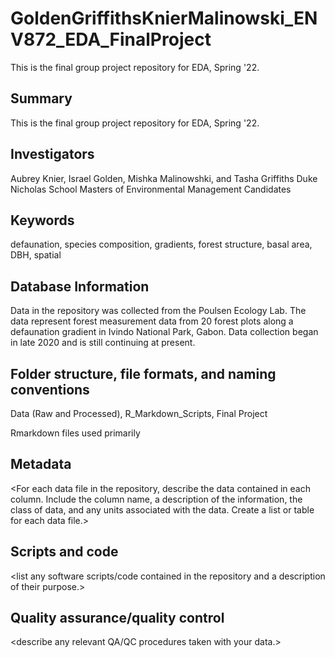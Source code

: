 # GoldenGriffithsKnierMalinowski_ENV872_EDA_FinalProject
This is the final group project repository for EDA, Spring '22. 

## Summary

This is the final group project repository for EDA, Spring '22.

## Investigators

Aubrey Knier, Israel Golden, Mishka Malinowshki, and Tasha Griffiths
Duke Nicholas School Masters of Environmental Management Candidates

## Keywords

defaunation, species composition, gradients, forest structure, basal area, DBH, spatial 

## Database Information

Data in the repository was collected from the Poulsen Ecology Lab. The data represent forest measurement data from 20 forest plots along a defaunation gradient in Ivindo National Park, Gabon. Data collection began in late 2020 and is still continuing at present.    


## Folder structure, file formats, and naming conventions 

Data (Raw and Processed), R_Markdown_Scripts, Final Project

Rmarkdown files used primarily


## Metadata

<For each data file in the repository, describe the data contained in each column. Include the column name, a description of the information, the class of data, and any units associated with the data. Create a list or table for each data file.> 

## Scripts and code

<list any software scripts/code contained in the repository and a description of their purpose.>

## Quality assurance/quality control

<describe any relevant QA/QC procedures taken with your data.>